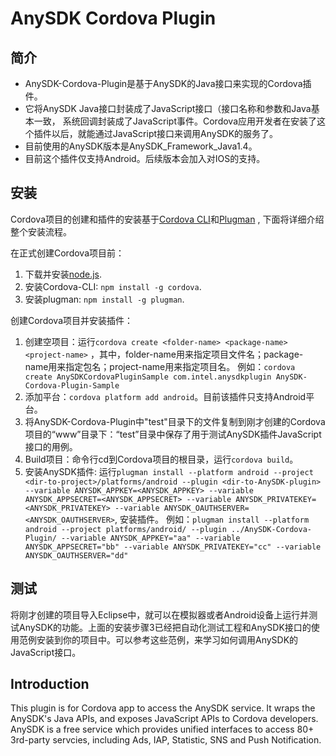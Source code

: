 # AnySDK Cordova Plugin

## 简介
- AnySDK-Cordova-Plugin是基于AnySDK的Java接口来实现的Cordova插件。
- 它将AnySDK Java接口封装成了JavaScript接口（接口名称和参数和Java基本一致， 系统回调封装成了JavaScript事件。Cordova应用开发者在安装了这个插件以后，就能通过JavaScript接口来调用AnySDK的服务了。
- 目前使用的AnySDK版本是AnySDK_Framework_Java1.4。
- 目前这个插件仅支持Android。后续版本会加入对IOS的支持。


## 安装
Cordova项目的创建和插件的安装基于[Cordova CLI](http://cordova.apache.org/docs/en/4.0.0/guide_cli_index.md.html#The%20Command-Line%20Interface)和[Plugman](http://cordova.apache.org/docs/en/4.0.0/plugin_ref_plugman.md.html#Using%20Plugman%20to%20Manage%20Plugins) , 下面将详细介绍整个安装流程。

在正式创建Cordova项目前：

1. 下载并安装[node.js](https://nodejs.org/).
2. 安装Cordova-CLI:  `npm install -g cordova`.
3. 安装plugman: `npm install -g plugman`.

创建Cordova项目并安装插件：

1. 创建空项目：运行`cordova create <folder-name> <package-name> <project-name>` ，其中，folder-name用来指定项目文件名；package-name用来指定包名；project-name用来指定项目名。
例如：`cordova create AnySDKCordovaPluginSample com.intel.anysdkplugin AnySDK-Cordova-Plugin-Sample`
2. 添加平台：`cordova platform add android`。目前该插件只支持Android平台。
3. 将AnySDK-Cordova-Plugin中"test"目录下的文件复制到刚才创建的Cordova项目的“www”目录下：“test”目录中保存了用于测试AnySDK插件JavaScript接口的用例。
4. Build项目：命令行cd到Cordova项目的根目录，运行`cordova build`。
5. 安装AnySDK插件: 运行`plugman install --platform android --project <dir-to-project>/platforms/android --plugin <dir-to-AnySDK-plugin> --variable ANYSDK_APPKEY=<ANYSDK_APPKEY> --variable ANYSDK_APPSECRET=<ANYSDK_APPSECRET> --variable ANYSDK_PRIVATEKEY=<ANYSDK_PRIVATEKEY> --variable ANYSDK_OAUTHSERVER=<ANYSDK_OAUTHSERVER>`, 安装插件。
例如：`plugman install --platform android --project platforms/android/ --plugin ../AnySDK-Cordova-Plugin/ --variable ANYSDK_APPKEY="aa" --variable ANYSDK_APPSECRET="bb" --variable ANYSDK_PRIVATEKEY="cc" --variable ANYSDK_OAUTHSERVER="dd"`

## 测试
将刚才创建的项目导入Eclipse中，就可以在模拟器或者Android设备上运行并测试AnySDK的功能。上面的安装步骤3已经把自动化测试工程和AnySDK接口的使用范例安装到你的项目中。可以参考这些范例，来学习如何调用AnySDK的JavaScript接口。


## Introduction 
This plugin is for Cordova app to access the AnySDK service. It wraps the AnySDK's Java APIs, and exposes JavaScript APIs to Cordova developers.
AnySDK is a free service which provides unified interfaces to access 80+ 3rd-party servcies, including Ads, IAP, Statistic, SNS and Push Notification.


